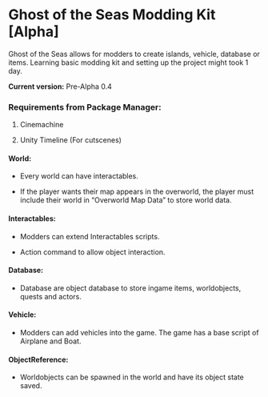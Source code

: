 # Ghost of the Seas Modding Kit [Alpha]

Ghost of the Seas allows for modders to create islands, vehicle, database or items. Learning basic modding kit and setting up the project might took 1 day.

**Current version:** Pre-Alpha 0.4

### Requirements from Package Manager:

1. Cinemachine

2. Unity Timeline (For cutscenes)




#### World:

-	Every world can have interactables.

-	If the player wants their map appears in the overworld, the player must include their world in “Overworld Map Data” to store world data.

#### Interactables:

-	Modders can extend Interactables scripts.

-	Action command to allow object interaction.

#### Database:

-	Database are object database to store ingame items, worldobjects, quests and actors.

#### Vehicle:

-	Modders can add vehicles into the game. The game has a base script of Airplane and Boat.

#### ObjectReference:

-	Worldobjects can be spawned in the world and have its object state saved.

